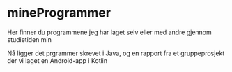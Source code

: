 # mineProgrammer
Her finner du programmene jeg har laget selv eller med andre gjennom studietiden min

Nå ligger det prgrammer skrevet i Java, 
og en rapport fra et gruppeprosjekt der vi laget en Android-app i Kotlin
